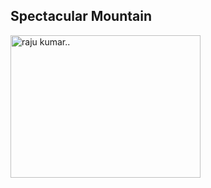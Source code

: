 <html>
<body>

<h2>Spectacular Mountain</h2>
<img src="https://scontent.fkul2-1.fna.fbcdn.net/v/t1.0-9/fr/cp0/e15/q65/11390105_421710928035994_5253946239501977479_n.jpg?efg=eyJpIjoibCJ9&oh=b9677b1b6eafdf41ed30ffb42f480edc&oe=58D83AB9" alt="raju kumar.." style="width:304px;height:228px;">

</body>
</html>
